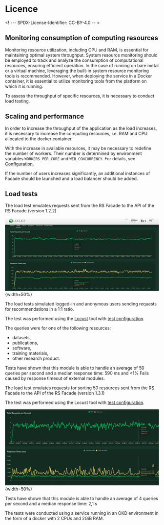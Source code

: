 # Licence

<! --- SPDX-License-Identifier: CC-BY-4.0  -- >

## Monitoring consumption of computing resources

Monitoring resource utilization, including CPU and RAM, is essential for maintaining optimal system throughput. System resource monitoring should be employed to track and analyze the consumption of computational resources, ensuring efficient operation. 
In the case of running on bare metal or a virtual machine, leveraging the built-in system resource monitoring tools is recommended. However, when deploying the service in a Docker container, it is essential to utilize monitoring tools from the platform on which it is running.

To assess the throughput of specific resources, it is necessary to conduct load testing.

## Scaling and performance

In order to increase the throughput of the application as the load increases, it is necessary to increase the computing resources, i.e. RAM and CPU allocated to the docker container.

With the increase in available resources, it may be necessary to redefine the number of workers. Their number is determined by environment variables `WORKERS_PER_CORE` and `WEB_CONCURRENCY`. For details, see [Configuration](CONFIGURATION.md).

If the number of users increases significantly, an additional instances of Facade should be launched and a load balancer should be added.

## Load tests

The load test emulates requests sent from the RS Facade to the API of the RS Facade (version 1.2.2) 

![](assets/load_tests_recommendation.png){width=50%}

The load tests simulated logged-in and anonymous users sending requests for recommendations in a 1:1 ratio.

The test was performed using the [Locust](https://locust.io/) tool with [test configuration](../tests/performance/locustfile_facade.py).

The queries were for one of the following resources:
- datasets,
- publications,
- software,
- training materials,
- other research product.

Tests have shown that this module is able to handle an average of 50 queries per second and a median response time: 590 ms and <1% Fails caused by response timeout of external modules.

The load test emulates requests for sorting 50 resources sent from the RS Facade to the API of the RS Facade (version 1.3.1) 

The test was performed using the Locust tool with [test configuration](../tests/performance/locustfile_facade_sort.py).

![](assets/load_tests_sort_50.png){width=50%}

Tests have shown that this module is able to handle an average of 4 queries per second and a median response time: 2,1 s

The tests were conducted using a service running in an OKD environment in the form of a docker with 2 CPUs and 2GiB RAM.